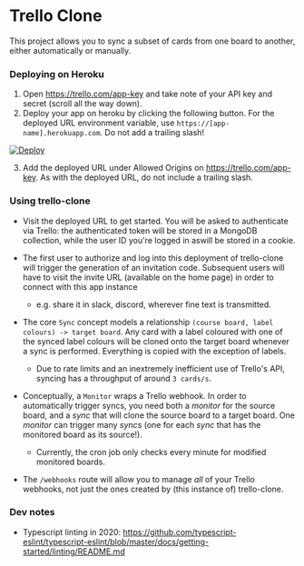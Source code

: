 # Trello Clone

This project allows you to sync a subset of cards from one board to another, either automatically or manually.

### Deploying on Heroku

1. Open https://trello.com/app-key and take note of your API key and secret (scroll all the way down).
2. Deploy your app on heroku by clicking the following button. For the deployed URL environment variable, use `https://[app-name].herokuapp.com`. Do not add a trailing slash!

<p align="center">

[![Deploy](https://www.herokucdn.com/deploy/button.svg)](https://heroku.com/deploy)

</p>

3. Add the deployed URL under Allowed Origins on https://trello.com/app-key. As with the deployed URL, do not include a trailing slash.

### Using trello-clone

- Visit the deployed URL to get started. You will be asked to authenticate via Trello: the authenticated token will be stored in a MongoDB collection, while the user ID you're logged in aswill be stored in a cookie.

- The first user to authorize and log into this deployment of trello-clone will trigger the generation of an invitation code. Subsequent users will have to visit the invite URL (available on the home page) in order to connect with this app instance
  
  - e.g. share it in slack, discord, wherever fine text is transmitted.

- The core `Sync` concept models a relationship `(course board, label colours) -> target board`. Any card with a label coloured with one of the synced label colours will be cloned onto the target board whenever a sync is performed. Everything is copied with the exception of labels.

  - Due to rate limits and an inextremely inefficient use of Trello's API, syncing has a throughput of around `3 cards/s`.

- Conceptually, a `Monitor` wraps a Trello webhook. In order to automatically trigger syncs, you need both a *monitor* for the source board, and a *sync* that will clone the source board to a target board. One *monitor* can trigger many *sync*s (one for each *sync* that has the monitored board as its source!).

  - Currently, the cron job only checks every minute for modified monitored boards.

- The `/webhooks` route will allow you to manage *all* of your Trello webhooks, not just the ones created by (this instance of) trello-clone. 

### Dev notes

- Typescript linting in 2020: https://github.com/typescript-eslint/typescript-eslint/blob/master/docs/getting-started/linting/README.md

